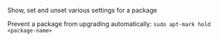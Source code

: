 Show, set and unset various settings for a package

Prevent a package from upgrading automatically: `sudo apt-mark hold <package-name>`

